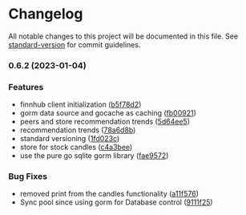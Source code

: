 # Changelog

All notable changes to this project will be documented in this file. See [standard-version](https://github.com/conventional-changelog/standard-version) for commit guidelines.

### 0.6.2 (2023-01-04)


### Features

* finnhub client initialization ([b5f78d2](https://github.com/shoriwe/tulip/commit/b5f78d270b0933924b4f401f1a3399e1f8cfd674))
* gorm data source and gocache as caching ([fb00921](https://github.com/shoriwe/tulip/commit/fb009214a457d9c2e04c2bdb243d8cfab3afc488))
* peers and store recommendation trends ([5d64ee5](https://github.com/shoriwe/tulip/commit/5d64ee5a49543f87d3af1a2cf596a4d99ce84397))
* recommendation trends ([78a6d8b](https://github.com/shoriwe/tulip/commit/78a6d8bd3f54fe7a4d0f33aa3a38f3c74418220e))
* standard versioning ([1fd023c](https://github.com/shoriwe/tulip/commit/1fd023c5bb6c6ad9a120dfd1c7dc8059df9b0ab6))
* store for stock candles ([c4a3bee](https://github.com/shoriwe/tulip/commit/c4a3beef13ad3b1a35e1bcf16ae5db64f22c9981))
* use the pure go sqlite gorm library ([fae9572](https://github.com/shoriwe/tulip/commit/fae957217c45dbf5aab252bc4d648d19fd92ddd1))


### Bug Fixes

* removed print from the candles functionality ([a11f576](https://github.com/shoriwe/tulip/commit/a11f5761d6a2b203618555780111a876df07f075))
* Sync pool since using gorm for Database control ([9111f25](https://github.com/shoriwe/tulip/commit/9111f253e39aa6abfa4d7f2c40386b29ecedbf3b))
